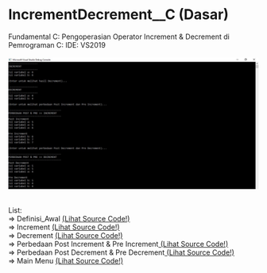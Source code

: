 # IncrementDecrement__C (Dasar)
Fundamental C: Pengoperasian Operator Increment &amp; Decrement di Pemrograman C: IDE: VS2019 <br><br>
<img src="https://github.com/RizkyKhapidsyah/IncrementDecrement__C/blob/master/result/Capture.JPG"><br><br>

List:<br>
=> Definisi_Awal <a href="https://github.com/RizkyKhapidsyah/IncrementDecrement__C/blob/master/Definisi_Awal.c"> (Lihat Source Code!)</a><br>
=> Increment <a href="https://github.com/RizkyKhapidsyah/IncrementDecrement__C/blob/master/Increment.c"> (Lihat Source Code!)</a><br>
=> Decrement <a href="https://github.com/RizkyKhapidsyah/IncrementDecrement__C/blob/master/Decrement.c"> (Lihat Source Code!)</a><br>
=> Perbedaan Post Increment & Pre Increment<a href="https://github.com/RizkyKhapidsyah/IncrementDecrement__C/blob/master/Post_Pre_Increment.c"> (Lihat Source Code!)</a><br>
=> Perbedaan Post Decrement & Pre Decrement<a href="https://github.com/RizkyKhapidsyah/IncrementDecrement__C/blob/master/Post_Pre_Decrement.c"> (Lihat Source Code!)</a><br>
=> Main Menu <a href="https://github.com/RizkyKhapidsyah/IncrementDecrement__C/blob/master/Main.c"> (Lihat Source Code!)</a><br>
